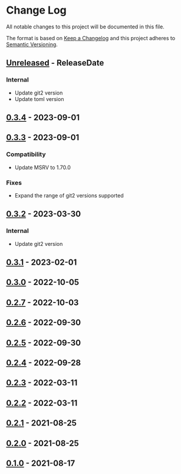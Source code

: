 # Change Log
All notable changes to this project will be documented in this file.

The format is based on [Keep a Changelog](http://keepachangelog.com/)
and this project adheres to [Semantic Versioning](http://semver.org/).

<!-- next-header -->
## [Unreleased] - ReleaseDate

### Internal

- Update git2 version
- Update toml version

## [0.3.4] - 2023-09-01

## [0.3.3] - 2023-09-01

### Compatibility

- Update MSRV to 1.70.0

### Fixes

- Expand the range of git2 versions supported

## [0.3.2] - 2023-03-30

### Internal

- Update git2 version

## [0.3.1] - 2023-02-01

## [0.3.0] - 2022-10-05

## [0.2.7] - 2022-10-03

## [0.2.6] - 2022-09-30

## [0.2.5] - 2022-09-30

## [0.2.4] - 2022-09-28

## [0.2.3] - 2022-03-11

## [0.2.2] - 2022-03-11

## [0.2.1] - 2021-08-25

## [0.2.0] - 2021-08-25

## [0.1.0] - 2021-08-17

<!-- next-url -->
[Unreleased]: https://github.com/gitext-rs/git-fixture/compare/v0.3.4...HEAD
[0.3.4]: https://github.com/gitext-rs/git-fixture/compare/v0.3.3...v0.3.4
[0.3.3]: https://github.com/gitext-rs/git-fixture/compare/v0.3.2...v0.3.3
[0.3.2]: https://github.com/gitext-rs/git-fixture/compare/v0.3.1...v0.3.2
[0.3.1]: https://github.com/gitext-rs/git-fixture/compare/v0.3.0...v0.3.1
[0.3.0]: https://github.com/gitext-rs/git-fixture/compare/v0.2.7...v0.3.0
[0.2.7]: https://github.com/gitext-rs/git-fixture/compare/v0.2.6...v0.2.7
[0.2.6]: https://github.com/gitext-rs/git-fixture/compare/v0.2.5...v0.2.6
[0.2.5]: https://github.com/gitext-rs/git-fixture/compare/v0.2.4...v0.2.5
[0.2.4]: https://github.com/gitext-rs/git-fixture/compare/v0.2.3...v0.2.4
[0.2.3]: https://github.com/gitext-rs/git-fixture/compare/v0.2.2...v0.2.3
[0.2.2]: https://github.com/gitext-rs/git-fixture/compare/v0.2.1...v0.2.2
[0.2.1]: https://github.com/gitext-rs/git-fixture/compare/v0.2.0...v0.2.1
[0.2.0]: https://github.com/gitext-rs/git-fixture/compare/v0.1.0...v0.2.0
[0.1.0]: https://github.com/gitext-rs/git-fixture/compare/d31f282831975fe7ddcbaed7153a949edae49809...v0.1.0
